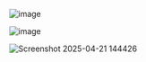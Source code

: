 ![image](https://github.com/user-attachments/assets/a0fb329a-d96c-4be4-96f2-16c8ba3774bf)

![image](https://github.com/user-attachments/assets/2faa6d56-e274-47a4-adfd-6c21d48a4d9d)

![Screenshot 2025-04-21 144426](https://github.com/user-attachments/assets/e14f9994-7f6f-4aff-849f-41ff59245de2)
